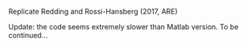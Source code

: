 Replicate Redding and Rossi-Hansberg (2017, ARE)

Update: the code seems extremely slower than Matlab version. To be continued...



